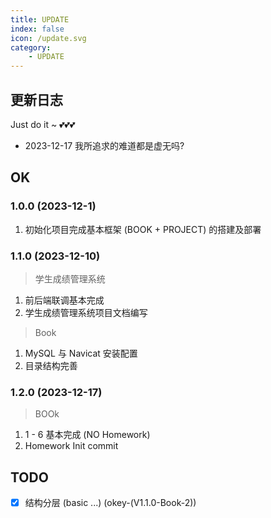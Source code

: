 ```yaml
---
title: UPDATE
index: false
icon: /update.svg
category:
    - UPDATE
---
```


## 更新日志

Just do it ~ 💕💕💕

- 2023-12-17 我所追求的难道都是虚无吗?

## OK

### 1.0.0 (2023-12-1)
1. 初始化项目完成基本框架 (BOOK + PROJECT) 的搭建及部署

### 1.1.0 (2023-12-10)

> 学生成绩管理系统

1. 前后端联调基本完成
2. 学生成绩管理系统项目文档编写

> Book

1. MySQL 与 Navicat 安装配置
2. 目录结构完善 

### 1.2.0 (2023-12-17)

> BOOk

1. 1 - 6 基本完成 (NO Homework)
2. Homework Init commit


## TODO

- [x] 结构分层 (basic ...) (okey-(V1.1.0-Book-2))



